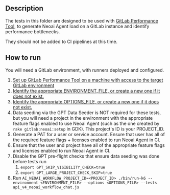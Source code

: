 ## Description

The tests in this folder are designed to be used with [GitLab Performance Tool](https://gitlab.com/gitlab-org/quality/performance), to generate Neoai Agent load on a GitLab instance and identify performance bottlenecks.

They should not be added to CI pipelines at this time.

## How to run

You will need a GitLab environment, with runners deployed and configured.

1. [Set up GitLab Performance Tool on a machine with access to the target GitLab environment](https://gitlab.com/gitlab-org/quality/performance/-/blob/main/docs/k6.md#docker-recommended)
1. [Identify the appropriate ENVIRONMENT_FILE, or create a new one if it does not exist.](https://gitlab.com/gitlab-org/quality/performance/-/blob/main/docs/environment_prep.md#preparing-the-environment-file)
1. [Identify the appropriate OPTIONS_FILE, or create a new one if it does not exist.](https://gitlab.com/gitlab-org/quality/performance/-/blob/main/docs/k6.md#options-rps)
1. Data seeding via the GPT Data Seeder is NOT required for these tests, but you will need a project in the environment with the appropriate feature flags enabled to use Neoai Agent (such as the one created by `rake gitlab:neoai:setup` in GDK). This project's ID is your PROJECT_ID.
1. Generate a PAT for a user or service account. Ensure that user has all of the required feature flags + licenses enabled to run Neoai Agent in CI.
1. Ensure that the user and project have all of the appropriate feature flags and licenses enabled to run Neoai Agent in CI.
1. Disable the GPT pre-flight checks that ensure data seeding was done before tests run
    1. `export GPT_SKIP_VISIBILITY_CHECK=true`
    1. `export GPT_LARGE_PROJECT_CHECK_SKIP=true`
1. Run `AI_NEOAI_WORKFLOW_PROJECT_ID=<PROJECT_ID> ./bin/run-k6 --environment <ENVIRONMENT_FILE> --options <OPTIONS_FILE> --tests api_v4_neoai_workflow_chat.js`
